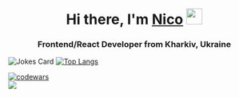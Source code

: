 <h1 align="center">Hi there, I'm <a href="#" target="_blank">Nico</a> 
<img src="https://github.com/blackcater/blackcater/raw/main/images/Hi.gif" height="32"/></h1>
<h3 align="center">Frontend/React Developer from Kharkiv, Ukraine</h3>

![Jokes Card](https://readme-jokes.vercel.app/api)
[![Top Langs](https://github-readme-stats.vercel.app/api/top-langs/?username=yeldynov&layout=compact)](https://github.com/yeldynov/github-readme-stats)

[![codewars](https://www.codewars.com/users/yeldynov%20/badges/small)](https://www.codewars.com/users/yeldynov%20)   
![](https://komarev.com/ghpvc/?username=yeldynov)



